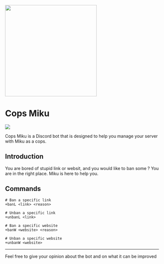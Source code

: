 <img width=300 src="https://i.redd.it/rdbcv3orpjy71.jpg">

# Cops Miku
<img src="https://img.shields.io/badge/Python-3-brightgreen.svg?style=plastic">

Cops Miku is a Discord bot that is designed to help you manage your server with Miku as a cops.

## Introduction
You are bored of stupid link or websit, and you would like to ban some ? You are in the right place. Miku is here to help you.


## Commands

    # Ban a specific link
    +banL <link> <reason>

    # Unban a specific link
    +unbanL <link>

    # Ban a specific website
    +banW <website> <reason>

    # Unban a specific website
    +unbanW <website>

----

Feel free to give your opinion about the bot and on what it can be improved